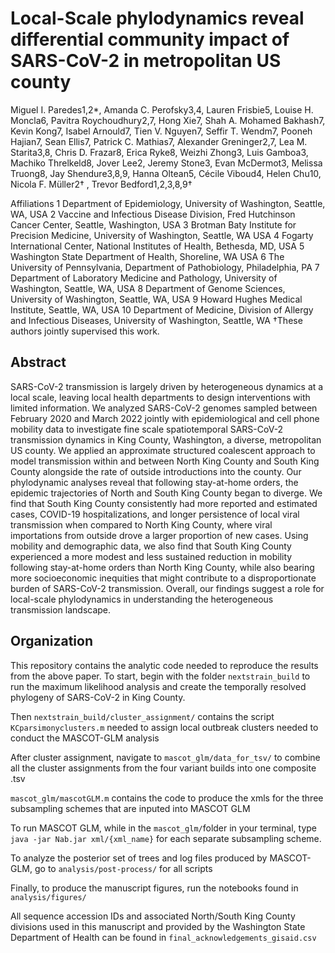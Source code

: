 # Local-Scale phylodynamics reveal differential community impact of SARS-CoV-2 in metropolitan US county
Miguel I. Paredes1,2*, Amanda C. Perofsky3,4, Lauren Frisbie5, Louise H. Moncla6, Pavitra Roychoudhury2,7, Hong Xie7, Shah A. Mohamed Bakhash7, Kevin Kong7, Isabel Arnould7, Tien V. Nguyen7, Seffir T. Wendm7, Pooneh Hajian7, Sean Ellis7, Patrick C. Mathias7, Alexander Greninger2,7, Lea M. Starita3,8, Chris D. Frazar8, Erica Ryke8, Weizhi Zhong3, Luis Gamboa3, Machiko Threlkeld8, Jover Lee2, Jeremy Stone3, Evan McDermot3, Melissa Truong8, Jay Shendure3,8,9, Hanna Oltean5, Cécile Viboud4, Helen Chu10, Nicola F. Müller2† , Trevor Bedford1,2,3,8,9†


Affiliations
1 Department of Epidemiology, University of Washington, Seattle, WA, USA
2 Vaccine and Infectious Disease Division, Fred Hutchinson Cancer Center, Seattle, Washington, USA
3 Brotman Baty Institute for Precision Medicine, University of Washington, Seattle, WA USA
4 Fogarty International Center, National Institutes of Health, Bethesda, MD, USA
5 Washington State Department of Health, Shoreline, WA USA
6 The University of Pennsylvania, Department of Pathobiology, Philadelphia, PA
7 Department of Laboratory Medicine and Pathology, University of Washington, Seattle, WA, USA
8 Department of Genome Sciences, University of Washington, Seattle, WA, USA
9 Howard Hughes Medical Institute, Seattle, WA, USA
10 Department of Medicine, Division of Allergy and Infectious Diseases, University of Washington, Seattle, WA
†These authors jointly supervised this work.

## Abstract

SARS-CoV-2 transmission is largely driven by heterogeneous dynamics at a local scale, leaving local health departments to design interventions with limited information. We analyzed SARS-CoV-2 genomes sampled between February 2020 and March 2022 jointly with epidemiological and cell phone mobility data to investigate fine scale spatiotemporal SARS-CoV-2 transmission dynamics in King County, Washington, a diverse, metropolitan US county. We applied an approximate structured coalescent approach to model transmission within and between North King County and South King County alongside the rate of outside introductions into the county. Our phylodynamic analyses reveal that following stay-at-home orders, the epidemic trajectories of North and South King County began to diverge. We find that South King County consistently had more reported and estimated cases, COVID-19 hospitalizations, and longer persistence of local viral transmission when compared to North King County, where viral importations from outside drove a larger proportion of new cases. Using mobility and demographic data, we also find that South King County experienced a more modest and less sustained reduction in mobility following stay-at-home orders than North King County, while also bearing more socioeconomic inequities that might contribute to a disproportionate burden of SARS-CoV-2 transmission. Overall, our findings suggest a role for local-scale phylodynamics in understanding the heterogeneous transmission landscape.

## Organization

This repository contains the analytic code needed to reproduce the results from the above paper. To start, begin with the folder `nextstrain_build` to run the maximum likelihood analysis and create the temporally resolved phylogeny of SARS-CoV-2 in King County.

Then `nextstrain_build/cluster_assignment/` contains the script `KCparsimonyclusters.m` needed to assign local outbreak clusters needed to conduct the MASCOT-GLM analysis

After cluster assignment, navigate to `mascot_glm/data_for_tsv/` to combine all the cluster assignments from the four variant builds into one composite .tsv

`mascot_glm/mascotGLM.m` contains the code to produce the xmls for the three subsampling schemes that are inputed into MASCOT GLM

To run MASCOT GLM, while in the `mascot_glm/`folder in your terminal, type `java -jar Nab.jar xml/{xml_name}` for each separate subsampling scheme.

To analyze the posterior set of trees and log files produced by MASCOT-GLM, go to `analysis/post-process/` for all scripts

Finally, to produce the manuscript figures, run the notebooks found in `analysis/figures/`

All sequence accession IDs and associated North/South King County divisions used in this manuscript and provided by the Washington State Department of Health can be found in `final_acknowledgements_gisaid.csv`
